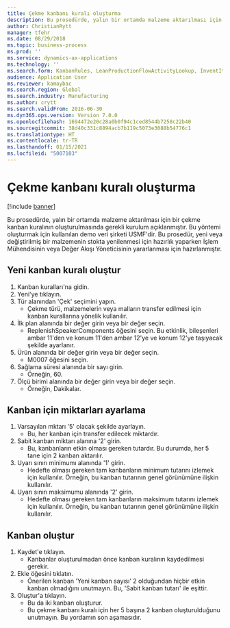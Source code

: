 ```yaml
---
title: Çekme kanbanı kuralı oluşturma
description: Bu prosedürde, yalın bir ortamda malzeme aktarılması için bir çekme kanban kuralının oluşturulmasında gerekli kurulum açıklanmıştır.
author: ChristianRytt
manager: tfehr
ms.date: 08/29/2018
ms.topic: business-process
ms.prod: ''
ms.service: dynamics-ax-applications
ms.technology: ''
ms.search.form: KanbanRules, LeanProductionFlowActivityLookup, InventItemIdLookupSimple, UnitOfMeasureLookup, KanbanCreate
audience: Application User
ms.reviewer: kamaybac
ms.search.region: Global
ms.search.industry: Manufacturing
ms.author: crytt
ms.search.validFrom: 2016-06-30
ms.dyn365.ops.version: Version 7.0.0
ms.openlocfilehash: 1694472e20c28a0b0f94c1ced8544b7258c22b40
ms.sourcegitcommit: 38d40c331c8894acb7b119c5073e3088b54776c1
ms.translationtype: HT
ms.contentlocale: tr-TR
ms.lasthandoff: 01/15/2021
ms.locfileid: "5007103"
---
```

# <a name="create-a-withdrawal-kanban-rule"></a>Çekme kanbanı kuralı oluşturma

[!include [banner](../../includes/banner.md)]

Bu prosedürde, yalın bir ortamda malzeme aktarılması için bir çekme kanban kuralının oluşturulmasında gerekli kurulum açıklanmıştır. Bu yöntemi oluşturmak için kullanılan demo veri şirketi USMF'dir. Bu prosedür, yeni veya değiştirilmiş bir malzemenin stokta yenilenmesi için hazırlık yaparken İşlem Mühendisinin veya Değer Akışı Yöneticisinin yararlanması için hazırlanmıştır.


## <a name="create-new-kanban-rule"></a>Yeni kanban kuralı oluştur
1. Kanban kuralları'na gidin.
2. Yeni'ye tıklayın.
3. Tür alanından 'Çek' seçimini yapın.
    * Çekme türü, malzemelerin veya malların transfer edilmesi için kanban kurallarına yönelik kullanılır.  
4. İlk plan alanında bir değer girin veya bir değer seçin.
    * ReplenishSpeakerComponents öğesini seçin.   Bu etkinlik, bileşenleri ambar 11'den ve konum 11'den ambar 12'ye ve konum 12'ye taşıyacak şekilde ayarlanır.  
5. Ürün alanında bir değer girin veya bir değer seçin.
    * M0007 öğesini seçin.  
6. Sağlama süresi alanında bir sayı girin.
    * Örneğin, 60.  
7. Ölçü birimi alanında bir değer girin veya bir değer seçin.
    * Örneğin, Dakikalar.  

## <a name="set-quantities-for-kanban"></a>Kanban için miktarları ayarlama
1. Varsayılan mktarı '5' olacak şekilde ayarlayın.
    * Bu, her kanban için transfer edilecek miktardır.  
2. Sabit kanban miktarı alanına '2' girin.
    * Bu, kanbanların etkin olması gereken tutardır. Bu durumda, her 5 tane için 2 kanban aktarılır.  
3. Uyarı sınırı minimumı alanında '1' girin.
    * Hedefte olması gereken tam kanbanların minimum tutarını izlemek için kullanılır. Örneğin, bu kanban tutarının genel görünümüne ilişkin kullanılır.  
4. Uyarı sınırı maksimumu alanında '2' girin.
    * Hedefte olması gereken tam kanbanların maksimum tutarını izlemek için kullanılır. Örneğin, bu kanban tutarının genel görünümüne ilişkin kullanılır.  

## <a name="create-kanbans"></a>Kanban oluştur
1. Kaydet'e tıklayın.
    * Kanbanlar oluşturulmadan önce kanban kuralının kaydedilmesi gerekir.  
2. Ekle öğesini tıklatın.
    * Önerilen kanban 'Yeni kanban sayısı' 2 olduğundan hiçbir etkin kanban olmadığını unutmayın. Bu, 'Sabit kanban tutarı' ile eşittir.  
3. Oluştur'a tıklayın.
    * Bu da iki kanban oluşturur.  
    * Bu çekme kanbanı kuralı için her 5 başına 2 kanban oluşturulduğunu unutmayın.  Bu yordamın son aşamasıdır.  

